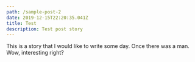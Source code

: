 ```yaml
---
path: /sample-post-2
date: 2019-12-15T22:20:35.041Z
title: Test
description: Test post story
---
```

This is a story that I would like to write some day. Once there was a man. Wow, interesting right?
